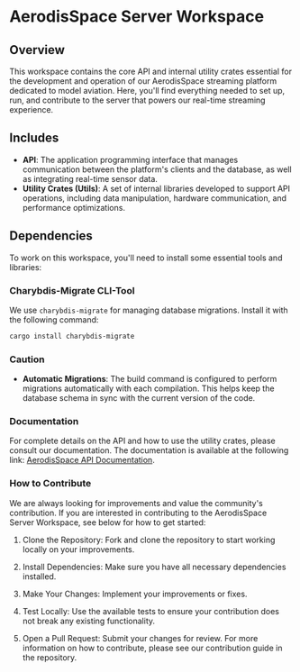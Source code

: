 # AerodisSpace Server Workspace

## Overview

This workspace contains the core API and internal utility crates essential for the development and operation of our AerodisSpace streaming platform dedicated to model aviation. Here, you'll find everything needed to set up, run, and contribute to the server that powers our real-time streaming experience.

## Includes

- **API**: The application programming interface that manages communication between the platform's clients and the database, as well as integrating real-time sensor data.
- **Utility Crates (Utils)**: A set of internal libraries developed to support API operations, including data manipulation, hardware communication, and performance optimizations.

## Dependencies

To work on this workspace, you'll need to install some essential tools and libraries:

### Charybdis-Migrate CLI-Tool

We use `charybdis-migrate` for managing database migrations. Install it with the following command:

```bash
cargo install charybdis-migrate
```

### Caution
- **Automatic Migrations**: The build command is configured to perform migrations automatically with each compilation. This helps keep the database schema in sync with the current version of the code.

### Documentation
For complete details on the API and how to use the utility crates, please consult our documentation. The documentation is available at the following link: 
<a href="https://docs.aerodis.space">AerodisSpace API Documentation</a>.

### How to Contribute
We are always looking for improvements and value the community's contribution. If you are interested in contributing to the AerodisSpace Server Workspace, see below for how to get started:

1. Clone the Repository: Fork and clone the repository to start working locally on your improvements.

2. Install Dependencies: Make sure you have all necessary dependencies installed.

3. Make Your Changes: Implement your improvements or fixes.

4. Test Locally: Use the available tests to ensure your contribution does not break any existing functionality.

5. Open a Pull Request: Submit your changes for review.
For more information on how to contribute, please see our contribution guide in the repository.